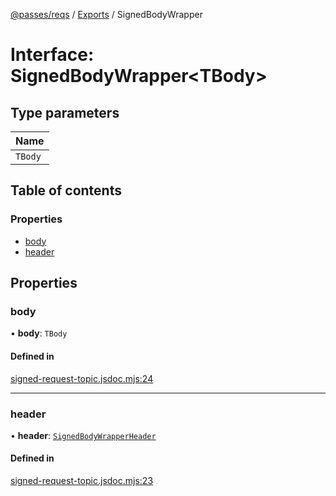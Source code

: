 [@passes/reqs](../README.md) / [Exports](../modules.md) / SignedBodyWrapper

# Interface: SignedBodyWrapper\<TBody\>

## Type parameters

| Name |
| :------ |
| `TBody` |

## Table of contents

### Properties

- [body](SignedBodyWrapper.md#body)
- [header](SignedBodyWrapper.md#header)

## Properties

### body

• **body**: `TBody`

#### Defined in

[signed-request-topic.jsdoc.mjs:24](https://github.com/passes-org/passes/blob/a56270b/packages/reqs/src/signed-request-topic.jsdoc.mjs#L24)

___

### header

• **header**: [`SignedBodyWrapperHeader`](SignedBodyWrapperHeader.md)

#### Defined in

[signed-request-topic.jsdoc.mjs:23](https://github.com/passes-org/passes/blob/a56270b/packages/reqs/src/signed-request-topic.jsdoc.mjs#L23)
